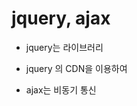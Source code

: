 # jquery, ajax

- jquery는 라이브러리
- jquery 의 CDN을 이용하여 <script src ='cdn주소'></script>

- ajax는 비동기 통신

